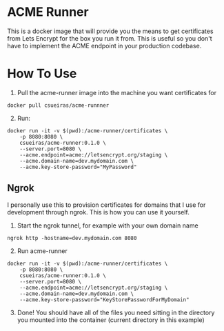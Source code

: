 # ACME Runner

This is a docker image that will provide you the means to get certificates from Lets Encrypt for the box you run it from.
This is useful so you don't have to implement the ACME endpoint in your production codebase.

# How To Use

1. Pull the acme-runner image into the machine you want certificates for
```
docker pull csueiras/acme-runnner
```
2. Run: 
```
docker run -it -v $(pwd):/acme-runner/certificates \
    -p 8080:8080 \
    csueiras/acme-runner:0.1.0 \
    --server.port=8080 \
    --acme.endpoint=acme://letsencrypt.org/staging \
    --acme.domain-name=dev.mydomain.com \
    --acme.key-store-password="MyPassword"
```

## Ngrok

I personally use this to provision certificates for domains that I use for development through ngrok. This is how you
can use it yourself. 

1. Start the ngrok tunnel, for example with your own domain name
```
ngrok http -hostname=dev.mydomain.com 8080
```
2. Run acme-runner
```
docker run -it -v $(pwd):/acme-runner/certificates \
    -p 8080:8080 \
    csueiras/acme-runner:0.1.0 \
    --server.port=8080 \
    --acme.endpoint=acme://letsencrypt.org/staging \
    --acme.domain-name=dev.mydomain.com \
    --acme.key-store-password="KeyStorePasswordForMyDomain"
```
3. Done! You should have all of the files you need sitting in the directory you mounted into the container (current directory in this example)